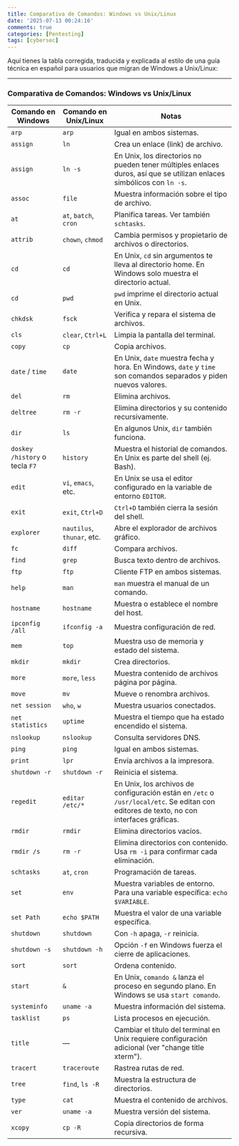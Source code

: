 ```yaml
---
title: Comparativa de Comandos: Windows vs Unix/Linux
date: '2025-07-13 00:24:16'
comments: true
categories: [Pentesting]
tags: [cybersec]
---
```


Aquí tienes la tabla corregida, traducida y explicada al estilo de una guía técnica en español para usuarios que migran de Windows a Unix/Linux:

---

### Comparativa de Comandos: Windows vs Unix/Linux

| Comando en Windows             | Comando en Unix/Linux      | Notas                                                                                                                                   |
| ------------------------------ | -------------------------- | --------------------------------------------------------------------------------------------------------------------------------------- |
| `arp`                          | `arp`                      | Igual en ambos sistemas.                                                                                                                |
| `assign`                       | `ln`                       | Crea un enlace (link) de archivo.                                                                                                       |
| `assign`                       | `ln -s`                    | En Unix, los directorios no pueden tener múltiples enlaces duros, así que se utilizan enlaces simbólicos con `ln -s`.                   |
| `assoc`                        | `file`                     | Muestra información sobre el tipo de archivo.                                                                                           |
| `at`                           | `at`, `batch`, `cron`      | Planifica tareas. Ver también `schtasks`.                                                                                               |
| `attrib`                       | `chown`, `chmod`           | Cambia permisos y propietario de archivos o directorios.                                                                                |
| `cd`                           | `cd`                       | En Unix, `cd` sin argumentos te lleva al directorio home. En Windows solo muestra el directorio actual.                                 |
| `cd`                           | `pwd`                      | `pwd` imprime el directorio actual en Unix.                                                                                             |
| `chkdsk`                       | `fsck`                     | Verifica y repara el sistema de archivos.                                                                                               |
| `cls`                          | `clear`, `Ctrl+L`          | Limpia la pantalla del terminal.                                                                                                        |
| `copy`                         | `cp`                       | Copia archivos.                                                                                                                         |
| `date` / `time`                | `date`                     | En Unix, `date` muestra fecha y hora. En Windows, `date` y `time` son comandos separados y piden nuevos valores.                        |
| `del`                          | `rm`                       | Elimina archivos.                                                                                                                       |
| `deltree`                      | `rm -r`                    | Elimina directorios y su contenido recursivamente.                                                                                      |
| `dir`                          | `ls`                       | En algunos Unix, `dir` también funciona.                                                                                                |
| `doskey /history` o tecla `F7` | `history`                  | Muestra el historial de comandos. En Unix es parte del shell (ej. Bash).                                                                |
| `edit`                         | `vi`, `emacs`, etc.        | En Unix se usa el editor configurado en la variable de entorno `EDITOR`.                                                                |
| `exit`                         | `exit`, `Ctrl+D`           | `Ctrl+D` también cierra la sesión del shell.                                                                                            |
| `explorer`                     | `nautilus`, `thunar`, etc. | Abre el explorador de archivos gráfico.                                                                                                 |
| `fc`                           | `diff`                     | Compara archivos.                                                                                                                       |
| `find`                         | `grep`                     | Busca texto dentro de archivos.                                                                                                         |
| `ftp`                          | `ftp`                      | Cliente FTP en ambos sistemas.                                                                                                          |
| `help`                         | `man`                      | `man` muestra el manual de un comando.                                                                                                  |
| `hostname`                     | `hostname`                 | Muestra o establece el nombre del host.                                                                                                 |
| `ipconfig /all`                | `ifconfig -a`              | Muestra configuración de red.                                                                                                           |
| `mem`                          | `top`                      | Muestra uso de memoria y estado del sistema.                                                                                            |
| `mkdir`                        | `mkdir`                    | Crea directorios.                                                                                                                       |
| `more`                         | `more`, `less`             | Muestra contenido de archivos página por página.                                                                                        |
| `move`                         | `mv`                       | Mueve o renombra archivos.                                                                                                              |
| `net session`                  | `who`, `w`                 | Muestra usuarios conectados.                                                                                                            |
| `net statistics`               | `uptime`                   | Muestra el tiempo que ha estado encendido el sistema.                                                                                   |
| `nslookup`                     | `nslookup`                 | Consulta servidores DNS.                                                                                                                |
| `ping`                         | `ping`                     | Igual en ambos sistemas.                                                                                                                |
| `print`                        | `lpr`                      | Envía archivos a la impresora.                                                                                                          |
| `shutdown -r`                  | `shutdown -r`              | Reinicia el sistema.                                                                                                                    |
| `regedit`                      | `editar /etc/*`            | En Unix, los archivos de configuración están en `/etc` o `/usr/local/etc`. Se editan con editores de texto, no con interfaces gráficas. |
| `rmdir`                        | `rmdir`                    | Elimina directorios vacíos.                                                                                                             |
| `rmdir /s`                     | `rm -r`                    | Elimina directorios con contenido. Usa `rm -i` para confirmar cada eliminación.                                                         |
| `schtasks`                     | `at`, `cron`               | Programación de tareas.                                                                                                                 |
| `set`                          | `env`                      | Muestra variables de entorno. Para una variable específica: `echo $VARIABLE`.                                                           |
| `set Path`                     | `echo $PATH`               | Muestra el valor de una variable específica.                                                                                            |
| `shutdown`                     | `shutdown`                 | Con `-h` apaga, `-r` reinicia.                                                                                                          |
| `shutdown -s`                  | `shutdown -h`              | Opción `-f` en Windows fuerza el cierre de aplicaciones.                                                                                |
| `sort`                         | `sort`                     | Ordena contenido.                                                                                                                       |
| `start`                        | `&`                        | En Unix, `comando &` lanza el proceso en segundo plano. En Windows se usa `start comando`.                                              |
| `systeminfo`                   | `uname -a`                 | Muestra información del sistema.                                                                                                        |
| `tasklist`                     | `ps`                       | Lista procesos en ejecución.                                                                                                            |
| `title`                        | —                          | Cambiar el título del terminal en Unix requiere configuración adicional (ver "change title xterm").                                     |
| `tracert`                      | `traceroute`               | Rastrea rutas de red.                                                                                                                   |
| `tree`                         | `find`, `ls -R`            | Muestra la estructura de directorios.                                                                                                   |
| `type`                         | `cat`                      | Muestra el contenido de archivos.                                                                                                       |
| `ver`                          | `uname -a`                 | Muestra versión del sistema.                                                                                                            |
| `xcopy`                        | `cp -R`                    | Copia directorios de forma recursiva.                                                                                                   |

